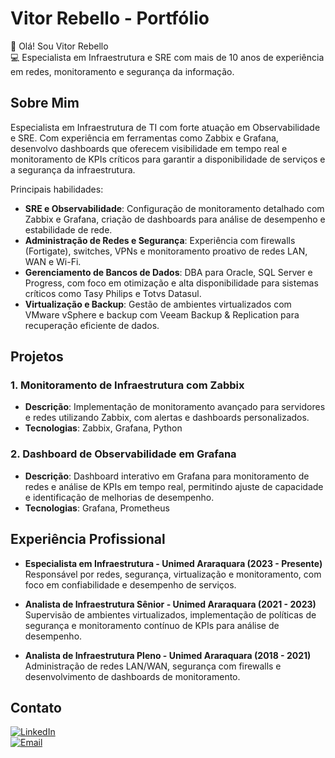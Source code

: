 # Vitor Rebello - Portfólio

👋 Olá! Sou Vitor Rebello  
💻 Especialista em Infraestrutura e SRE com mais de 10 anos de experiência em redes, monitoramento e segurança da informação.

## Sobre Mim

Especialista em Infraestrutura de TI com forte atuação em Observabilidade e SRE. Com experiência em ferramentas como Zabbix e Grafana, desenvolvo dashboards que oferecem visibilidade em tempo real e monitoramento de KPIs críticos para garantir a disponibilidade de serviços e a segurança da infraestrutura.

Principais habilidades:
- **SRE e Observabilidade**: Configuração de monitoramento detalhado com Zabbix e Grafana, criação de dashboards para análise de desempenho e estabilidade de rede.
- **Administração de Redes e Segurança**: Experiência com firewalls (Fortigate), switches, VPNs e monitoramento proativo de redes LAN, WAN e Wi-Fi.
- **Gerenciamento de Bancos de Dados**: DBA para Oracle, SQL Server e Progress, com foco em otimização e alta disponibilidade para sistemas críticos como Tasy Philips e Totvs Datasul.
- **Virtualização e Backup**: Gestão de ambientes virtualizados com VMware vSphere e backup com Veeam Backup & Replication para recuperação eficiente de dados.

## Projetos

### 1. Monitoramento de Infraestrutura com Zabbix
- **Descrição**: Implementação de monitoramento avançado para servidores e redes utilizando Zabbix, com alertas e dashboards personalizados.
- **Tecnologias**: Zabbix, Grafana, Python

### 2. Dashboard de Observabilidade em Grafana
- **Descrição**: Dashboard interativo em Grafana para monitoramento de redes e análise de KPIs em tempo real, permitindo ajuste de capacidade e identificação de melhorias de desempenho.
- **Tecnologias**: Grafana, Prometheus

## Experiência Profissional

- **Especialista em Infraestrutura - Unimed Araraquara (2023 - Presente)**  
  Responsável por redes, segurança, virtualização e monitoramento, com foco em confiabilidade e desempenho de serviços.
  
- **Analista de Infraestrutura Sênior - Unimed Araraquara (2021 - 2023)**  
  Supervisão de ambientes virtualizados, implementação de políticas de segurança e monitoramento contínuo de KPIs para análise de desempenho.

- **Analista de Infraestrutura Pleno - Unimed Araraquara (2018 - 2021)**  
  Administração de redes LAN/WAN, segurança com firewalls e desenvolvimento de dashboards de monitoramento.

## Contato

[![LinkedIn](https://img.shields.io/badge/LinkedIn-Vitor%20Rebello-blue?logo=linkedin)](https://www.linkedin.com/in/vitor-rebello/)  
[![Email](https://img.shields.io/badge/Email-viitor.rebello%40live.com-red?logo=gmail)](mailto:viitor.rebello@live.com)
